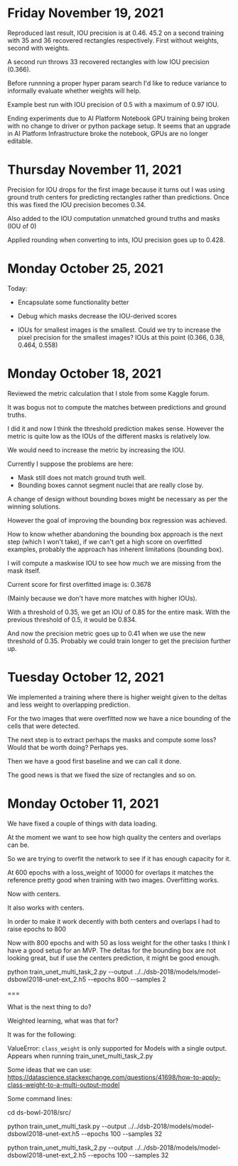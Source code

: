 Friday November 19, 2021
========================

Reproduced last result, IOU precision is at 0.46. 45.2 on a second training with 35 and 36 recovered rectangles respectively.
First without weights, second with weights.

A second run throws 33 recovered rectangles with low IOU precision (0.366).

Before runnning a proper hyper param search I'd like to reduce variance to informally
evaluate whether weights will help.

Example best run with IOU precision of 0.5 with a maximum of 0.97 IOU.

Ending experiments due to AI Platform Notebook GPU training being broken with no change to driver or python package setup.
It seems that an upgrade in AI Platform Infrastructure broke the notebook, GPUs are no longer editable.

Thursday November 11, 2021
==========================

Precision for IOU drops for the first image because it turns out
I was using ground truth centers for predicting rectangles rather than
predictions. Once this was fixed the IOU precision becomes 0.34.

Also added to the IOU computation unmatched ground truths and masks (IOU of 0)

Applied rounding when converting to ints, IOU precision goes up to 0.428.



Monday October 25, 2021
=======================

Today:
* Encapsulate some functionality better
* Debug which masks decrease the IOU-derived scores

* IOUs for smallest images is the smallest. Could we try to increase the pixel precision for the
  smallest images? IOUs at this point (0.366, 0.38, 0.464, 0.558)


Monday October 18, 2021
=======================

Reviewed the metric calculation that I stole from some Kaggle forum.

It was bogus not to compute the matches between predictions and ground truths.

I did it and now I think the threshold prediction makes sense. However the
metric is quite low as the IOUs of the different masks is relatively low.

We would need to increase the metric by increasing the IOU.

Currently I suppose the problems are here:
* Mask still does not match ground truth well.
* Bounding boxes cannot segment nuclei that are really close by.

A change of design without bounding boxes might be necessary as per the winning
solutions.

However the goal of improving the bounding box regression was achieved.

How to know whether abandoning the bounding box approach is the next step (which I won't take),
if we can't get a high score on overfitted examples, probably the approach has inherent limitations
(bounding box).

I will compute a maskwise IOU to see how much we are missing from the mask itself.

Current score for first overfitted image is: 0.3678

(Mainly because we don't have more matches with higher IOUs).

With a threshold of 0.35, we get an IOU of 0.85 for the entire mask.
With the previous threshold of 0.5, it would be 0.834.

And now the precision metric goes up to 0.41 when we use the new threshold of 0.35.
Probably we could train longer to get the precision further up.



Tuesday October 12, 2021
========================

We implemented a training where there is higher weight given to the deltas and less
weight to overlapping prediction.

For the two images that were overfitted now we have a nice bounding of the cells that
were detected.

The next step is to extract perhaps the masks and compute some loss? Would that be
worth doing? Perhaps yes.

Then we have a good first baseline and we can call it done.

The good news is that we fixed the size of rectangles and so on.

Monday October 11, 2021
=======================

We have fixed a couple of things with data loading.

At the moment we want to see how high quality the centers and overlaps can be.

So we are trying to overfit the network to see if it has enough capacity for it.

At 600 epochs with a loss_weight of 10000 for overlaps it matches the reference pretty good
when training with two images. Overfitting works.

Now with centers.

It also works with centers.

In order to make it work decently with both centers and overlaps I had to raise epochs to 800

Now with 800 epochs and with 50 as loss weight for the other tasks I think I have a good setup
for an MVP. The deltas for the bounding box are not looking great, but if use the centers prediction,
it might be good enough.

python train_unet_multi_task_2.py --output ../../dsb-2018/models/model-dsbowl2018-unet-ext_2.h5 --epochs 800 --samples 2

===

What is the next thing to do?

Weighted learning, what was that for?

It was for the following:

ValueError: `class_weight` is only supported for Models with a single output.
Appears when running train_unet_multi_task_2.py

Some ideas that we can use:
https://datascience.stackexchange.com/questions/41698/how-to-apply-class-weight-to-a-multi-output-model





Some command lines:

cd ds-bowl-2018/src/

python train_unet_multi_task.py --output ../../dsb-2018/models/model-dsbowl2018-unet-ext.h5 --epochs 100 --samples 32



python train_unet_multi_task_2.py --output ../../dsb-2018/models/model-dsbowl2018-unet-ext_2.h5 --epochs 100 --samples 32



